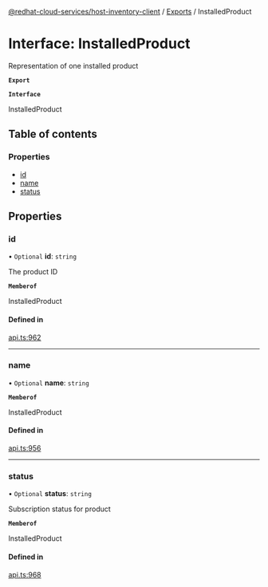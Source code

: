 [@redhat-cloud-services/host-inventory-client](../README.md) / [Exports](../modules.md) / InstalledProduct

# Interface: InstalledProduct

Representation of one installed product

**`Export`**

**`Interface`**

InstalledProduct

## Table of contents

### Properties

- [id](InstalledProduct.md#id)
- [name](InstalledProduct.md#name)
- [status](InstalledProduct.md#status)

## Properties

### id

• `Optional` **id**: `string`

The product ID

**`Memberof`**

InstalledProduct

#### Defined in

[api.ts:962](https://github.com/gkarat/javascript-clients/blob/master/packages/host-inventory/api.ts#L962)

___

### name

• `Optional` **name**: `string`

**`Memberof`**

InstalledProduct

#### Defined in

[api.ts:956](https://github.com/gkarat/javascript-clients/blob/master/packages/host-inventory/api.ts#L956)

___

### status

• `Optional` **status**: `string`

Subscription status for product

**`Memberof`**

InstalledProduct

#### Defined in

[api.ts:968](https://github.com/gkarat/javascript-clients/blob/master/packages/host-inventory/api.ts#L968)
